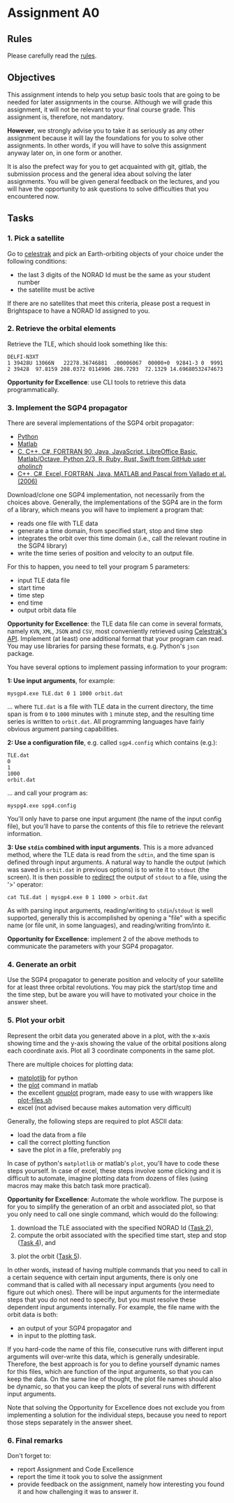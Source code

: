 # Assignment A0

## Rules

Please carefully read the [rules](./tree/main/rules/README.md).

## Objectives

This assignment intends to help you setup basic tools that are going to be needed for later assignments in the course. Although we will grade this assignment, it will not be relevant to your final course grade. This assignment is, therefore, not mandatory. 

**However**, we strongly advise you to take it as seriously as any other assignment because it will lay the foundations for you to solve other assignments. In other words, if you will have to solve this assignment anyway later on, in one form or another.

It is also the prefect way for you to get acquainted with git, gitlab, the submission process and the general idea about solving the later assignments. You will be given general feedback on the lectures, and you will have the opportunity to ask questions to solve difficulties that you encountered now.

## Tasks

### 1. Pick a satellite

Go to [celestrak](https://celestrak.org/satcat/search.php) and pick an Earth-orbiting objects of your choice under the following conditions:

- the last 3 digits of the NORAD Id must be the same as your student number
- the satellite must be active

If there are no satellites that meet this criteria, please post a request in Brightspace to have a NORAD Id assigned to you.


### 2. Retrieve the orbital elements 

Retrieve the TLE, which should look something like this:

```
DELFI-N3XT              
1 39428U 13066N   22278.36746881  .00006067  00000+0  92841-3 0  9991
2 39428  97.8159 208.0372 0114906 286.7293  72.1329 14.69680532474673
```

**Opportunity for Excellence**: use CLI tools to retrieve this data programmatically.


### 3. Implement the SGP4 propagator

There are several implementations of the SGP4 orbit propagator:

- [Python](https://pypi.org/project/sgp4/)
- [Matlab](https://www.mathworks.com/matlabcentral/fileexchange/62013-sgp4)
- [C, C++, C#, FORTRAN 90, Java, JavaScript, LibreOffice Basic, Matlab/Octave, Python 2/3, R, Ruby, Rust, Swift from GitHub user *aholinch*](https://github.com/aholinch/sgp4)
- [C++, C#, Excel, FORTRAN, Java, MATLAB and Pascal from Vallado et al. (2006)](http://celestrak.org/publications/AIAA/2006-6753/)

Download/clone one SGP4 implementation, not necessarily from the choices above. Generally, the implementations of the SGP4 are in the form of a library, which means you will have to implement a program that:

- reads one file with TLE data
- generate a time domain, from specified start, stop and time step
- integrates the orbit over this time domain (i.e., call the relevant routine in the SGP4 library)
- write the time series of position and velocity to an output file.

For this to happen, you need to tell your program 5 parameters:

- input TLE data file
- start time
- time step
- end time
- output orbit data file

**Opportunity for Excellence**: the TLE data file can come in several formats, namely `KVN`, `XML`, `JSON` and `CSV`, most conveniently retrieved using [Celestrak's API](http://celestrak.org/NORAD/documentation/gp-data-formats.php). Implement (at least) one additional format that your program can read. You may use libraries for parsing these formats, e.g. Python's `json` package.

You have several options to implement passing information to your program:

**1: Use input arguments**, for example:

```
mysgp4.exe TLE.dat 0 1 1000 orbit.dat
```

... where `TLE.dat` is a file with TLE data in the current directory, the time span is from `0` to `1000` minutes with `1` minute step, and the resulting time series is written to `orbit.dat`. All programming languages have fairly obvious argument parsing capabilities. 

**2: Use a configuration file**, e.g. called `sgp4.config` which contains (e.g.):

```
TLE.dat
0
1
1000
orbit.dat
```

... and call your program as:

```
myspg4.exe spg4.config
```
 
You'll only have to parse one input argument (the name of the input config file), but you'll have to parse the contents of this file to retrieve the relevant information.

**3: Use `stdin` combined with input arguments**. This is a more advanced method, where the TLE data is read from the `sdtin`, and the time span is defined through input arguments. A natural way to handle the output (which was saved in `orbit.dat` in previous options) is to write it to `stdout` (the screen). It is then possible to [redirect](https://medium.com/hacker-toolbelt/bash-shell-redirecting-standard-input-and-output-8c4713a22ea5) the output of `stdout` to a file, using the '>' operator:

```
cat TLE.dat | mysgp4.exe 0 1 1000 > orbit.dat
```

As with parsing input arguments, reading/writing to `stdin`/`stdout` is well supported, generally this is accomplished by opening a "file" with a specific name (or file unit, in some languages), and reading/writing from/into it.

**Opportunity for Excellence**: implement 2 of the above methods to communicate the parameters with your SGP4 propagator.

### 4. Generate an orbit

Use the SGP4 propagator to generate position and velocity of your satellite for at least three orbital revolutions. You may pick the start/stop time and the time step, but be aware you will have to motivated your choice in the answer sheet.

### 5. Plot your orbit

Represent the orbit data you generated above in a plot, with the x-axis showing time and the y-axis showing the value of the orbital positions along each coordinate axis. Plot all 3 coordinate components in the same plot.

There are multiple choices for plotting data:

- [matplotlib](https://matplotlib.org) for python
- the [plot](https://www.mathworks.com/help/matlab/ref/plot.html) command in matlab
- the excellent [gnuplot](http://www.gnuplot.info) program, made easy to use with wrappers like [plot-files.sh](https://github.com/jgte/plot-files)
- excel (not advised because makes automation very difficult)

Generally, the following steps are required to plot ASCII data:

- load the data from a file
- call the correct plotting function
- save the plot in a file, preferably `png`

In case of python's `matplotlib` or matlab's `plot`, you'll have to code these steps yourself. In case of excel, these steps involve some clicking and it is difficult to automate, imagine plotting data from dozens of files (using macros may make this batch task more practical).

**Opportunity for Excellence**: Automate the whole workflow. The purpose is for you to simplify the generation of an orbit and associated plot, so that you only need to call one single command, which would do the following:

1. download the TLE associated with the specified NORAD Id ([Task 2](#2.-retrieve-the-orbital-elements)), 
2. compute the orbit associated with the specified time start, step and stop ([Task 4](#4.-generate-an-orbit)), and 
3) plot the orbit ([Task 5](#5.-Plot-your-orbit)).

In other words, instead of having multiple commands that you need to call in a certain sequence with certain input arguments, there is only one command that is called with all necessary input arguments (you need to figure out which ones). There will be input arguments for the intermediate steps that you do not need to specify, but you must resolve these dependent input arguments internally. For example, the file name with the orbit data is both:

- an output of your SGP4 propagator and
- in input to the plotting task.

If you hard-code the name of this file, consecutive runs with different input arguments will over-write this data, which is generally undesirable. Therefore, the best approach is for you to define yourself dynamic names for this files, which are function of the input arguments, so that you can keep the data. On the same line of thought, the plot file names should also be dynamic, so that you can keep the plots of several runs with different input arguments.

Note that solving the Opportunity for Excellence does not exclude you from implementing a solution for the individual steps, because you need to report those steps separately in the answer sheet.

### 6. Final remarks

Don't forget to:

- report Assignment and Code Excellence
- report the time it took you to solve the assignment
- provide feedback on the assignment, namely how interesting you found it and how challenging it was to answer it.
